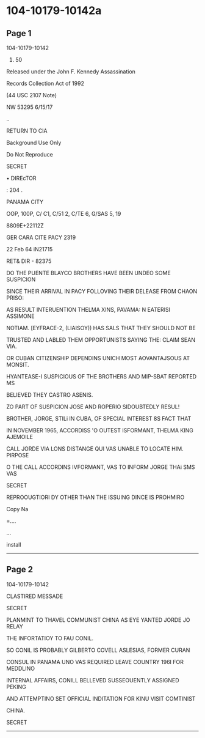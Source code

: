 # 104-10179-10142a

## Page 1

104-10179-10142

1. 50

Released under the John F. Kennedy Assassination

Records Collection Act of 1992

(44 USC 2107 Note)

NW 53295 6/15/17

..

RETURN TO CIA

Background Use Only

Do Not Reproduce

SECRET

• DIREcTOR

: 204 .

PANAMA CITY

ООР, 100Р, C/ C1, C/51 2, C/TE 6, G/SAS 5, 19

8809E+22112Z

GER CARA CITE PACY 2319

22 Feb 64 iN21715

RET& DIR - 82375

DO THE PUENTE BLAYCO BROTHERS HAVE BEEN UNDEO SOME SUSPICION

SINCE THEIR ARRIVAL IN PACY FOLLOVING THEIR DELEASE FROM CHAON PRISO:

AS RESULT INTERUENTION THELMA XINS, PAVAMA: N EATERISI ASSIMONE

NOTIAM. [EYFRACE-2, (LIAISOY)) HAS SALS THAT THEY SHOULD NOT BE

TRUSTED AND LABLED THEM OPPORTUNISTS SAYING THE: CLAIM SEAN VIA.

OR CUBAN CITIZENSHIP DEPENDINS UNICH MOST AOVANTAJSOUS AT MONSIT.

HYANTEASE-I SUSPICIOUS OF THE BROTHERS AND MIP-SBAT REPORTED MS

BELIEVED THEY CASTRO ASENIS.

ZO PART OF SUSPICION JOSE AND ROPERIO SIDOUBTEDLY RESUL!

BROTHER, JORGE, STILi IN CUBA, OF SPECIAL INTEREST 8S FACT THAT

IN NOVEMBER 1965, ACCORDISS 'O OUTEST ISFORMANT, THELMA KING AJEMOILE

CALL JORDE VIA LONS DISTANGE QUI VAS UNABLE TO LOCATE HIM. PIRPOSE

O THE CALL ACCORDINS IVFORMANT, VAS TO INFORM JORGE THAi SMS VAS

SECRET

REPROOUGTIORI DY OTHER THAN THE ISSUING DINCE IS PROHMIRO

Copy Na

=....

...

install

---

## Page 2

104-10179-10142

CLASTIRED MESSADE

SECRET

PLANMINT TO THAVEL COMMUNIST CHINA AS EYE YANTED JORDE JO RELAY

THE INFORTATIOY TO FAU CONIL.

SO CONIL IS PROBABLY GILBERTO COVELL ASLESIAS, FORMER CURAN

CONSUL IN PANAMA UNO VAS REQUIRED LEAVE COUNTRY 196I FOR MEDDLINO

INTERNAL AFFAIRS, CONILL BELLEVED SUSSEOUENTLY ASSIGNED PEKING

AND ATTEMPTINO SET OFFICIAL INDITATION FOR KINU VISIT COMTINIST

CHINA.

SECRET

---

